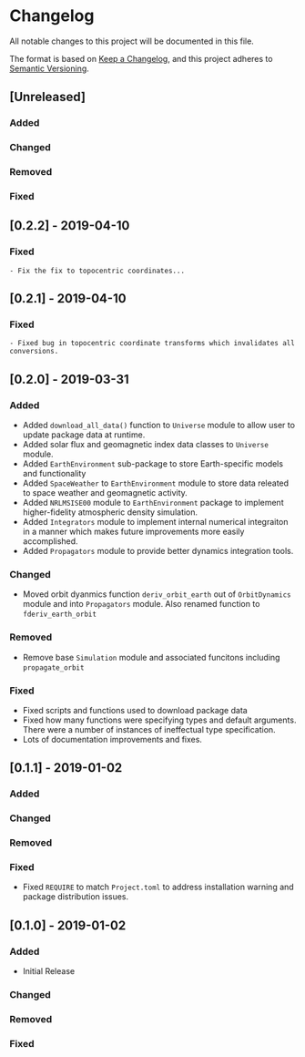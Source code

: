 # Changelog

All notable changes to this project will be documented in this file.

The format is based on [Keep a Changelog](https://keepachangelog.com/en/1.0.0/),
and this project adheres to [Semantic Versioning](https://semver.org/spec/v2.0.0.html).

## [Unreleased]

### Added

### Changed 

### Removed 

### Fixed

## [0.2.2] - 2019-04-10

### Fixed
    - Fix the fix to topocentric coordinates...

## [0.2.1] - 2019-04-10

### Fixed
    - Fixed bug in topocentric coordinate transforms which invalidates all conversions.

## [0.2.0] - 2019-03-31
### Added
- Added `download_all_data()` function to `Universe` module to allow user to update
package data at runtime.
- Added solar flux and geomagnetic index data classes to `Universe` module.
- Added `EarthEnvironment` sub-package to store Earth-specific models and functionality
- Added `SpaceWeather` to `EarthEnvironment` module to store data releated to space weather and geomagnetic activity.
- Added `NRLMSISE00` module to `EarthEnvironment` package to implement higher-fidelity atmospheric density simulation.
- Added `Integrators` module to implement internal numerical integraiton in a 
manner which makes future improvements more easily accomplished.
- Added `Propagators` module to provide better dynamics integration tools.

### Changed
- Moved orbit dyanmics function `deriv_orbit_earth` out of `OrbitDynamics` module and into `Propagators` module. Also renamed function to `fderiv_earth_orbit`

### Removed
- Remove base `Simulation` module and associated funcitons including `propagate_orbit`

### Fixed
- Fixed scripts and functions used to download package data
- Fixed how many functions were specifying types and default arguments. There were
a number of instances of ineffectual type specification.
- Lots of documentation improvements and fixes.

## [0.1.1] - 2019-01-02
### Added

### Changed

### Removed

### Fixed
- Fixed `REQUIRE` to match `Project.toml` to address installation warning and 
package distribution issues.


## [0.1.0] - 2019-01-02
### Added
- Initial Release 

### Changed

### Removed

### Fixed